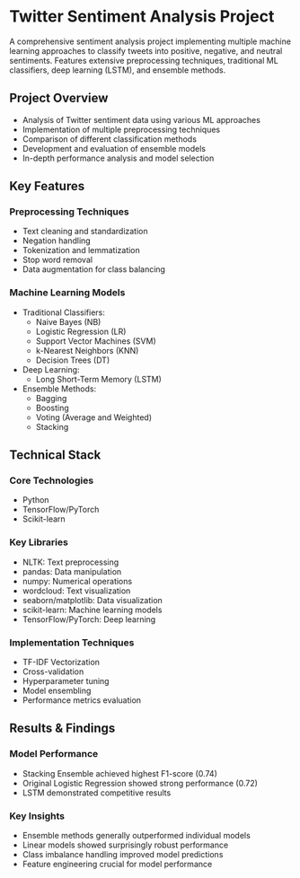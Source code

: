 # Twitter Sentiment Analysis Project

A comprehensive sentiment analysis project implementing multiple machine learning approaches to classify tweets into positive, negative, and neutral sentiments. Features extensive preprocessing techniques, traditional ML classifiers, deep learning (LSTM), and ensemble methods.

## Project Overview
- Analysis of Twitter sentiment data using various ML approaches
- Implementation of multiple preprocessing techniques
- Comparison of different classification methods
- Development and evaluation of ensemble models
- In-depth performance analysis and model selection

## Key Features
### Preprocessing Techniques
- Text cleaning and standardization
- Negation handling
- Tokenization and lemmatization
- Stop word removal
- Data augmentation for class balancing

### Machine Learning Models
- Traditional Classifiers:
  - Naive Bayes (NB)
  - Logistic Regression (LR)
  - Support Vector Machines (SVM)
  - k-Nearest Neighbors (KNN)
  - Decision Trees (DT)
- Deep Learning:
  - Long Short-Term Memory (LSTM)
- Ensemble Methods:
  - Bagging
  - Boosting
  - Voting (Average and Weighted)
  - Stacking

## Technical Stack
### Core Technologies
- Python
- TensorFlow/PyTorch
- Scikit-learn

### Key Libraries
- NLTK: Text preprocessing
- pandas: Data manipulation
- numpy: Numerical operations
- wordcloud: Text visualization
- seaborn/matplotlib: Data visualization
- scikit-learn: Machine learning models
- TensorFlow/PyTorch: Deep learning

### Implementation Techniques
- TF-IDF Vectorization
- Cross-validation
- Hyperparameter tuning
- Model ensembling
- Performance metrics evaluation

## Results & Findings
### Model Performance
- Stacking Ensemble achieved highest F1-score (0.74)
- Original Logistic Regression showed strong performance (0.72)
- LSTM demonstrated competitive results

### Key Insights
- Ensemble methods generally outperformed individual models
- Linear models showed surprisingly robust performance
- Class imbalance handling improved model predictions
- Feature engineering crucial for model performance
